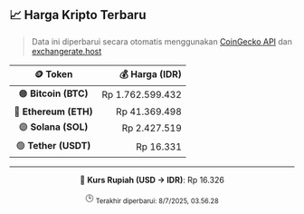 

<!-- HARGA_KRIPTO -->
## 📈 Harga Kripto Terbaru

> Data ini diperbarui secara otomatis menggunakan [CoinGecko API](https://www.coingecko.com/) dan [exchangerate.host](https://exchangerate.host/)

<div align="center">

| 🪙 Token | 💰 Harga (IDR) |
|:------:|---------------:|
| 🟠 **Bitcoin (BTC)**   | Rp 1.762.599.432 |
| 🔵 **Ethereum (ETH)**  | Rp 41.369.498 |
| 🟣 **Solana (SOL)**    | Rp 2.427.519 |
| 🟢 **Tether (USDT)**   | Rp 16.331 |

---

💱 **Kurs Rupiah (USD → IDR)**: Rp 16.326

🕒 <sub>Terakhir diperbarui: 8/7/2025, 03.56.28</sub>

</div>
<!-- /HARGA_KRIPTO -->